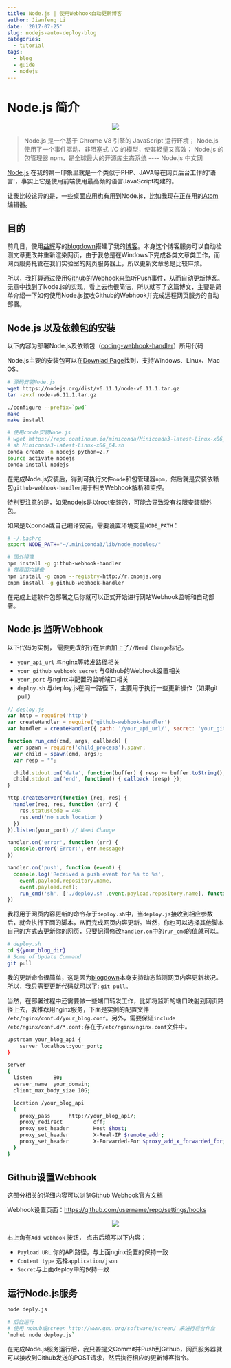 ```yaml
---
title: Node.js | 使用Webhook自动更新博客
author: Jianfeng Li
date: '2017-07-25'
slug: nodejs-auto-deploy-blog
categories:
  - tutorial
tags:
  - blog
  - guide
  - nodejs
---
```


# Node.js 简介

<div align="center">
  <img src="https://github.com/Miachol/Writing-material/raw/master/blog/images/2017-07-25-auto-deploy-nodejs-first/nodejs.jpg">
</div>

> Node.js 是一个基于 Chrome V8 引擎的 JavaScript 运行环境； Node.js 使用了一个事件驱动、非阻塞式 I/O 的模型，使其轻量又高效； Node.js 的包管理器 npm，是全球最大的开源库生态系统 ---- Node.js 中文网

[Node.js](https://nodejs.org/en/) 在我的第一印象里就是一个类似于PHP、JAVA等在网页后台工作的'语言'，事实上它是使用前端使用最高频的语言JavaScript构建的。

让我比较诧异的是，一些桌面应用也有用到Node.js，比如我现在正在用的[Atom](https://atom.io/)编辑器。

## 目的

前几日，使用[益辉](https://github.com/yihui)写的[blogdown](https://github.com/rstudio/blogdown)搭建了我的[博客](http://www.life2cloud.com)。本身这个博客服务可以自动检测文章更改并重新渲染网页，由于我总是在Windows下完成各类文章类工作，而网页服务托管在我们实验室的网页服务器上，所以更新文章总是比较麻烦。

所以，我打算通过使用[Github](http://github.com)的Webhook来监听Push事件，从而自动更新博客。无意中找到了Node.js的实现，看上去也很简洁，所以就写了这篇博文，主要是简单介绍一下如何使用Node.js接收Github的Webhook并完成远程网页服务的自动部署。

## Node.js 以及依赖包的安装

以下内容为部署Node.js及依赖包（[coding-webhook-handler](https://www.npmjs.com/package/coding-webhook-handler)）所用代码

Node.js主要的安装包可以在[Downlad Page](https://nodejs.org/en/download/)找到，支持Windows、Linux、Mac OS。

```bash
# 源码安装Node.js
wget https://nodejs.org/dist/v6.11.1/node-v6.11.1.tar.gz
tar -zvxf node-v6.11.1.tar.gz

./configure --prefix=`pwd`
make
make install

# 使用conda安装Node.js
# wget https://repo.continuum.io/miniconda/Miniconda3-latest-Linux-x86_64.sh
# sh Miniconda3-latest-Linux-x86_64.sh
conda create -n nodejs python=2.7
source activate nodejs
conda install nodejs
```
在完成Node.js安装后，得到可执行文件`node`和包管理器`npm`，然后就是安装依赖包`github-webhook-handler`用于相关Webhook解析和监控。

特别要注意的是，如果nodejs是以root安装的，可能会导致没有权限安装额外包。

如果是以conda或自己编译安装，需要设置环境变量`NODE_PATH`：

```bash
# ~/.bashrc
export NODE_PATH="~/.miniconda3/lib/node_modules/"
```

```bash
# 国外镜像
npm install -g github-webhook-handler
# 推荐国内镜像
npm install -g cnpm --registry=http://r.cnpmjs.org
cnpm install -g github-webhook-handler
```

在完成上述软件包部署之后你就可以正式开始进行网站Webhook监听和自动部署。

## Node.js 监听Webhook

以下代码为实例， 需要更改的行在后面加上了`//Need Change`标记。

- `your_api_url` 与nginx等转发路径相关
- `your_github_webhook_secret` 与Github的Webhook设置相关
- `your_port` 与nginx中配置的监听端口相关
- `deploy.sh` 与deploy.js在同一路径下，主要用于执行一些更新操作（如果git pull）

```javascript
// deploy.js
var http = require('http')
var createHandler = require('github-webhook-handler')
var handler = createHandler({ path: '/your_api_url/', secret: 'your_github_webhook_secret' }) // Need Change

function run_cmd(cmd, args, callback) {
  var spawn = require('child_process').spawn;
  var child = spawn(cmd, args);
  var resp = "";

  child.stdout.on('data', function(buffer) { resp += buffer.toString(); });
  child.stdout.on('end', function() { callback (resp) });
}

http.createServer(function (req, res) {
  handler(req, res, function (err) {
    res.statusCode = 404
    res.end('no such location')
  })
}).listen(your_port) // Need Change

handler.on('error', function (err) {
  console.error('Error:', err.message)
})

handler.on('push', function (event) {
  console.log('Received a push event for %s to %s',
    event.payload.repository.name,
    event.payload.ref);
    run_cmd('sh', ['./deploy.sh',event.payload.repository.name], function(text){ console.log(text) });
})
```

我将用于网页内容更新的命令存于`deploy.sh`中，当`deploy.js`接收到相应参数后，就会执行下面的脚本，从而完成网页内容更新。当然，你也可以选择其他脚本自己的方式去更新你的网页，只要记得修改`handler.on`中的`run_cmd`的值就可以。

```bash
# deploy.sh
cd ${your_blog_dir}
# Some of Update Command
git pull
```

我的更新命令很简单，这是因为[blogdown](https://github.com/rstudio/blogdown)本身支持动态监测网页内容更新状况。所以，我只需要更新代码就可以了: `git pull`。

当然，在部署过程中还需要做一些端口转发工作，比如将监听的端口映射到网页路径上去，我推荐用nginx服务，下面是实例的配置文件 `/etc/nginx/conf.d/your_blog.conf`。另外，需要保证`include /etc/nginx/conf.d/*.conf;`存在于`/etc/nginx/nginx.conf`文件中。

```bash
upstream your_blog_api {
    server localhost:your_port;
}

server
{
  listen       80;
  server_name  your_domain;
  client_max_body_size 10G;

  location /your_blog_api
  {
    proxy_pass      http://your_blog_api/;
    proxy_redirect          off;
    proxy_set_header        Host $host;
    proxy_set_header        X-Real-IP $remote_addr;
    proxy_set_header        X-Forwarded-For $proxy_add_x_forwarded_for;
  }
}
```

## Github设置Webhook

这部分相关的详细内容可以浏览Github Webhook[官方文档](https://developer.github.com/webhooks/)

Webhook设置页面：https://github.com/username/repo/settings/hooks

<div align="center">
  <img src="https://github.com/Miachol/Writing-material/raw/master/blog/images/2017-07-25-auto-deploy-nodejs-first/webhook_example.jpg">
</div>

右上角有`Add webhook` 按钮， 点击后填写以下内容：

- `Payload URL` 你的API路径，与上面nginx设置的保持一致
- `Content type` 选择`application/json`
- `Secret`与上面deploy中的保持一致

## 运行Node.js服务
```bash
node deply.js

# 后台运行
# 使用 nohub或screen http://www.gnu.org/software/screen/ 来进行后台作业
`nohub node deploy.js`
```
在完成Node.js服务运行后，我只要提交Commit并Push到Github，网页服务器就可以接收到Github发送的POST请求，然后执行相应的更新博客指令。

